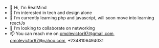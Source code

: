 - 👋 Hi, I’m RealMind
- 👀 I’m interested in tech and design alone
- 🌱 I’m currently learning php and javascript, will soon move into learning reactJs
- 💞️ I’m looking to collaborate on networking
- 📫 You can reach me on omolevictor97@gmail.com, omolevictor97@yahoo.com, +2348106494031

<!---
omolevictor97/omolevictor97 is a ✨ special ✨ repository because its `README.md` (this file) appears on your GitHub profile.
You can click the Preview link to take a look at your changes.
--->
